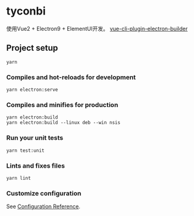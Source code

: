 # tyconbi
使用Vue2 + Electron9 + ElementUI开发。
[vue-cli-plugin-electron-builder](https://nklayman.github.io/vue-cli-plugin-electron-builder/)


## Project setup
```
yarn
```

### Compiles and hot-reloads for development
```
yarn electron:serve
```

### Compiles and minifies for production
```
yarn electron:build
yarn electron:build --linux deb --win nsis
```

### Run your unit tests
```
yarn test:unit
```

### Lints and fixes files
```
yarn lint
```

### Customize configuration
See [Configuration Reference](https://cli.vuejs.org/config/).
